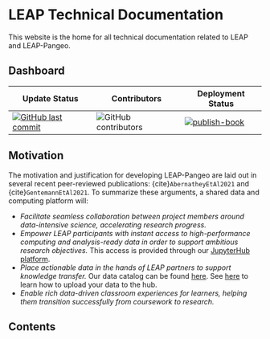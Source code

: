 # LEAP Technical Documentation

This website is the home for all technical documentation related to LEAP and LEAP-Pangeo.

## Dashboard

| Update Status | Contributors | Deployment Status |
| -- | -- | -- |
| [![GitHub last commit](https://img.shields.io/github/last-commit/leap-stc/leap-stc.github.io)](https://github.com/leap-stc/leap-stc.github.io) | ![GitHub contributors](https://img.shields.io/github/contributors/leap-stc/leap-stc.github.io)  | [![publish-book](https://github.com/leap-stc/leap-stc.github.io/actions/workflows/publish-book.yaml/badge.svg?style=flat-square)](https://github.com/leap-stc/leap-stc.github.io/actions/workflows/publish-book.yaml) |

## Motivation

The motivation and justification for developing LEAP-Pangeo are laid out in several recent peer-reviewed publications: {cite}`AbernatheyEtAl2021` and {cite}`GentemannEtAl2021`.
To summarize these arguments, a shared data and computing platform will:
- *Facilitate seamless collaboration between project members around data-intensive science, accelerating research progress.*
- *Empower LEAP participants with instant access to high-performance computing and analysis-ready data in order to support ambitious research objectives.* This access is provided through our [JupyterHub platform](leap-pangeo/jupyterhub.md). 
- *Place actionable data in the hands of LEAP partners to support knowledge transfer.* Our data catalog can be found [here](https://leap-data-catalog.vercel.app/). See [here](guides/hub_guides.md) to learn how to upload your data to the hub. 
- *Enable rich data-driven classroom experiences for learners, helping them transition successfully from coursework to research.* 

## Contents

```{tableofcontents}
```
